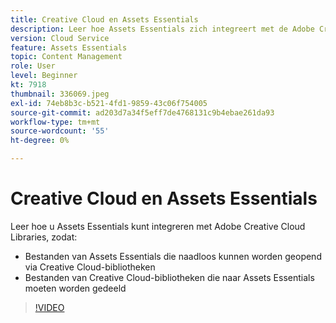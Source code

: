 ```yaml
---
title: Creative Cloud en Assets Essentials
description: Leer hoe Assets Essentials zich integreert met de Adobe Creative Cloud.
version: Cloud Service
feature: Assets Essentials
topic: Content Management
role: User
level: Beginner
kt: 7918
thumbnail: 336069.jpeg
exl-id: 74eb8b3c-b521-4fd1-9859-43c06f754005
source-git-commit: ad203d7a34f5eff7de4768131c9b4ebae261da93
workflow-type: tm+mt
source-wordcount: '55'
ht-degree: 0%

---
```


# Creative Cloud en Assets Essentials

Leer hoe u Assets Essentials kunt integreren met Adobe Creative Cloud Libraries, zodat:

+ Bestanden van Assets Essentials die naadloos kunnen worden geopend via Creative Cloud-bibliotheken
+ Bestanden van Creative Cloud-bibliotheken die naar Assets Essentials moeten worden gedeeld

>[!VIDEO](https://video.tv.adobe.com/v/336069/?quality=12&learn=on)
